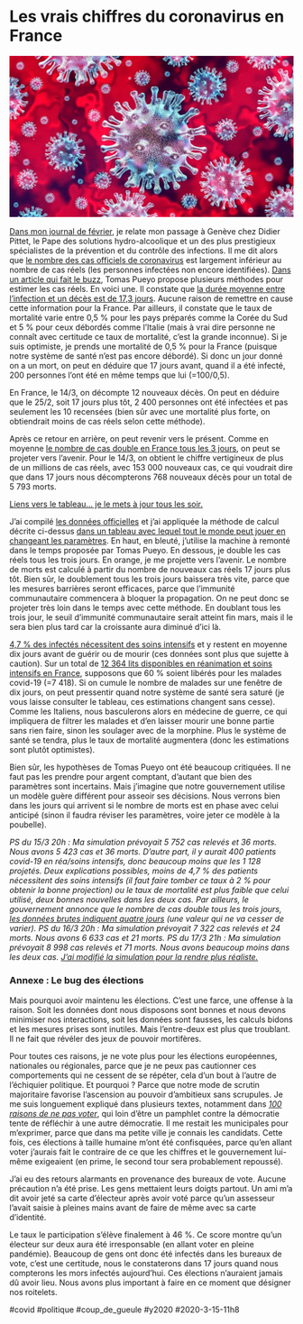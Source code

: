 # Les vrais chiffres du coronavirus en France

![Notre ennemi](_i/coro.webp)

[Dans mon journal de février](carnet-de-route-fevrier-2020.md), je relate mon passage à Genève chez Didier Pittet, le Pape des solutions hydro-alcoolique et un des plus prestigieux spécialistes de la prévention et du contrôle des infections. Il me dit alors que [le nombre des cas officiels de coronavirus](https://www.worldometers.info/coronavirus/) est largement inférieur au nombre de cas réels (les personnes infectées non encore identifiées).
[Dans un article qui fait le buzz](https://medium.com/@tomaspueyo/coronavirus-act-today-or-people-will-die-f4d3d9cd99ca), Tomas Pueyo propose plusieurs méthodes pour estimer les cas réels. En voici une. Il constate que [la durée moyenne entre l’infection et un décès est de 17,3 jours](https://github.com/midas-network/COVID-19/tree/master/parameter_estimates/2019_novel_coronavirus). Aucune raison de remettre en cause cette information pour la France. Par ailleurs, il constate que le taux de mortalité varie entre 0,5 % pour les pays préparés comme la Corée du Sud et 5 % pour ceux débordés comme l’Italie (mais à vrai dire personne ne connaît avec certitude ce taux de mortalité, c’est la grande inconnue). Si je suis optimiste, je prends une mortalité de 0,5 % pour la France (puisque notre système de santé n’est pas encore débordé). Si donc un jour donné on a un mort, on peut en déduire que 17 jours avant, quand il a été infecté, 200 personnes l’ont été en même temps que lui (=100/0,5).

En France, le 14/3, on décompte 12 nouveaux décès. On peut en déduire que le 25/2, soit 17 jours plus tôt, 2 400 personnes ont été infectées et pas seulement les 10 recensées (bien sûr avec une mortalité plus forte, on obtiendrait moins de cas réels selon cette méthode).

Après ce retour en arrière, on peut revenir vers le présent. Comme en moyenne [le nombre de cas double en France tous les 3 jours](https://www.lemonde.fr/planete/article/2020/03/15/coronavirus-probablement-plus-de-la-moitie-de-la-population-francaise-sera-touchee_6033143_3244.html), on peut se projeter vers l’avenir. Pour le 14/3, on obtient le chiffre vertigineux de plus de un millions de cas réels, avec 153 000 nouveaux cas, ce qui voudrait dire que dans 17 jours nous décompterons 768 nouveaux décès pour un total de 5 793 morts.

[Liens vers le tableau… je le mets à jour tous les soir.](https://docs.google.com/spreadsheets/d/1PqMVPU0VYcDWrUnDh1CsGYr_A7Zk3iZco77X-vToS9Q/edit?usp=sharing)

J’ai compilé [les données officielles](https://fr.wikipedia.org/wiki/Pand%C3%A9mie_de_maladie_%C3%A0_coronavirus_de_2020_en_France) et j’ai appliquée la méthode de calcul décrite ci-dessus [dans un tableau avec lequel tout le monde peut jouer en changeant les paramètres](https://docs.google.com/spreadsheets/d/1PqMVPU0VYcDWrUnDh1CsGYr_A7Zk3iZco77X-vToS9Q/edit?usp=sharing). En haut, en bleuté, j’utilise la machine à remonté dans le temps proposée par Tomas Pueyo. En dessous, je double les cas réels tous les trois jours. En orange, je me projette vers l’avenir. Le nombre de morts est calculé à partir du nombre de nouveaux cas réels 17 jours plus tôt. Bien sûr, le doublement tous les trois jours baissera très vite, parce que les mesures barrières seront efficaces, parce que l’immunité communautaire commencera à bloquer la propagation. On ne peut donc se projeter très loin dans le temps avec cette méthode. En doublant tous les trois jour, le seuil d’immunité communautaire serait atteint fin mars, mais il le sera bien plus tard car la croissante aura diminué d’ici là.

[4,7 % des infectés nécessitent des soins intensifs](https://medium.com/@tomaspueyo/coronavirus-act-today-or-people-will-die-f4d3d9cd99ca) et y restent en moyenne dix jours avant de guérir ou de mourir (ces données sont plus que sujette à caution). Sur un total de [12 364 lits disponibles en réanimation et soins intensifs en France](https://www.lemonde.fr/planete/article/2020/03/15/coronavirus-les-simulations-alarmantes-des-epidemiologistes-pour-la-france_6033149_3244.html?fbclid=IwAR0y_rMXAYZ-40SInI7L8-H5m4gM2CzLq2PNYh-NXEBl278cTm7EqoQLmnE), supposons que 60 % soient libérés pour les malades covid-19 (=7 418). Si on cumule le nombre de malades sur une fenêtre de dix jours, on peut pressentir quand notre système de santé sera saturé (je vous laisse consulter le tableau, ces estimations changent sans cesse). Comme les Italiens, nous basculerons alors en médecine de guerre, ce qui impliquera de filtrer les malades et d’en laisser mourir une bonne partie sans rien faire, sinon les soulager avec de la morphine. Plus le système de santé se tendra, plus le taux de mortalité augmentera (donc les estimations sont plutôt optimistes).

Bien sûr, les hypothèses de Tomas Pueyo ont été beaucoup critiquées. Il ne faut pas les prendre pour argent comptant, d’autant que bien des paramètres sont incertains. Mais j’imagine que notre gouvernement utilise un modèle guère différent pour asseoir ses décisions. Nous verrons bien dans les jours qui arrivent si le nombre de morts est en phase avec celui anticipé (sinon il faudra réviser les paramètres, voire jeter ce modèle à la poubelle).

*PS du 15/3 20h : Ma simulation prévoyait 5 752 cas relevés et 36 morts. Nous avons 5 423 cas et 36 morts. D’autre part, il y aurait 400 patients covid-19 en réa/soins intensifs, donc beaucoup moins que les 1 128 projetés. Deux explications possibles, moins de 4,7 % des patients nécessitent des soins intensifs (il faut faire tomber ce taux à 2 % pour obtenir la bonne projection) ou le taux de mortalité est plus faible que celui utilisé, deux bonnes nouvelles dans les deux cas. Par ailleurs, le gouvernement annonce que le nombre de cas double tous les trois jours, [les données brutes indiquent quatre jours](https://ourworldindata.org/coronavirus) (une valeur qui ne va cesser de varier).*
*PS du 16/3 20h : Ma simulation prévoyait 7 322 cas relevés et 24 morts. Nous avons 6 633 cas et 21 morts.*
*PS du 17/3 21h : Ma simulation prévoyait 8 998 cas relevés et 71 morts. Nous avons beaucoup moins dans les deux cas. [J’ai modifié la simulation pour la rendre plus réaliste.](les-stats-me-soignent-du-coronavirus.md)*
### Annexe : Le bug des élections

Mais pourquoi avoir maintenu les élections. C’est une farce, une offense à la raison. Soit les données dont nous disposons sont bonnes et nous devons minimiser nos interactions, soit les données sont fausses, les calculs bidons et les mesures prises sont inutiles. Mais l’entre-deux est plus que troublant. Il ne fait que révéler des jeux de pouvoir mortifères.

Pour toutes ces raisons, je ne vote plus pour les élections européennes, nationales ou régionales, parce que je ne peux pas cautionner ces comportements qui ne cessent de se répéter, cela d’un bout à l’autre de l’échiquier politique. Et pourquoi ? Parce que notre mode de scrutin majoritaire favorise l’ascension au pouvoir d’ambitieux sans scrupules. Je me suis longuement expliqué dans plusieurs textes, notamment dans *[100 raisons de ne pas voter](../../books/101-raisons-de-ne-pas-voter.md)*, qui loin d’être un pamphlet contre la démocratie tente de réfléchir à une autre démocratie. Il me restait les municipales pour m’exprimer, parce que dans ma petite ville je connais les candidats. Cette fois, ces élections à taille humaine m’ont été confisquées, parce qu’en allant voter j’aurais fait le contraire de ce que les chiffres et le gouvernement lui-même exigeaient (en prime, le second tour sera probablement repoussé).

J’ai eu des retours alarmants en provenance des bureaux de vote. Aucune précaution n’a été prise. Les gens mettaient leurs doigts partout. Un ami m’a dit avoir jeté sa carte d’électeur après avoir voté parce qu’un assesseur l’avait saisie à pleines mains avant de faire de même avec sa carte d’identité.

Le taux le participation s’élève finalement à 46 %. Ce score montre qu’un électeur sur deux aura été irresponsable (en allant voter en pleine pandémie). Beaucoup de gens ont donc été infectés dans les bureaux de vote, c’est une certitude, nous le constaterons dans 17 jours quand nous compterons les mors infectés aujourd’hui. Ces élections n’auraient jamais dû avoir lieu. Nous avons plus important à faire en ce moment que désigner nos roitelets.

#covid #politique #coup_de_gueule #y2020 #2020-3-15-11h8
